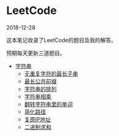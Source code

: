 # LeetCode
2018-12-28

这本笔记收录了LeetCode的题目及我的解答。

预期每天更新三道题目。

* [字符串](string/README.md)
    * [无重复字符的最长子串](string/1.md)
    * [最长公共前缀](string/2.md)
    * [字符串的排列](string/3.md)
    * [字符串相乘](string/4.md)
    * [翻转字符串里的单词](string/5.md)
    * [简化路径](string/6.md)
    * [复原IP地址](string/7.md)
    * [二进制求和](string/8.md)